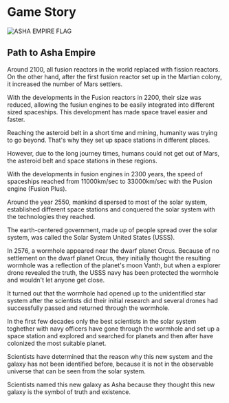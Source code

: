 # Game Story

![ASHA EMPIRE FLAG](https://raw.githubusercontent.com/Asha-Empire/Game-Story/main/images/asha-empire.jpg?token=GHSAT0AAAAAAB3UXVNYXMYL2DLGBKVMBQ4MY6C6ZLA)

## Path to Asha Empire

Around 2100, all fusion reactors in the world replaced with fission reactors. On the other hand, after the first fusion reactor set up in the Martian colony, it increased the number of Mars settlers.

With the developments in the Fusion reactors in 2200, their size was reduced, allowing the fusiun engines to be easily integrated into different sized spaceships. This development has made space travel easier and faster.

Reaching the asteroid belt in a short time and mining, humanity was trying to go beyond. That's why they set up space stations in different places.

However, due to the long journey times, humans could not get out of Mars, the asteroid belt and space stations in these regions.

With the developments in fusion engines in 2300 years, the speed of spaceships reached from 11000km/sec to 33000km/sec with the Pusion engine (Fusion Plus).

Around the year 2550, mankind dispersed to most of the solar system, established different space stations and conquered the solar system with the technologies they reached.

The earth-centered government, made up of people spread over the solar system, was called the Solar System United States (USSS).

In 2576, a wormhole appeared near the dwarf planet Orcus. Because of no settlement on the dwarf planet Orcus, they initially thought the resulting wormhole was a reflection of the planet's moon Vanth, but when a explorer drone revealed the truth, the USSS navy has been protected the wormhole and wouldn't let anyone get close.

It turned out that the wormhole had opened up to the unidentified star system after the scientists did their initial research and several drones had successfully passed and returned through the wormhole.

In the first few decades only the best scientists in the solar system toghether with navy officers have gone through the wormhole and set up a space station and explored and searched for planets and then after have colonized the most suitable planet.

Scientists have determined that the reason why this new system and the galaxy has not been identified before, because it is not in the observable universe that can be seen from the solar system.

Scientists named this new galaxy as Asha because they thought this new galaxy is the symbol of truth and existence.
